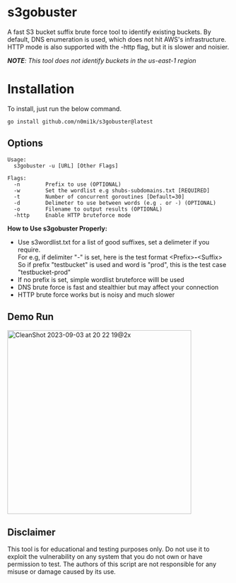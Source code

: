 # s3gobuster
A fast S3 bucket suffix brute force tool to identify existing buckets. By default, DNS enumeration is used, which does not hit AWS's infrastructure. HTTP mode is also supported with the -http flag, but it is slower and noisier.

***NOTE**: This tool does not identify buckets in the us-east-1 region*

# Installation
To install, just run the below command.
```
go install github.com/n0mi1k/s3gobuster@latest
```

## Options
```
Usage:
  s3gobuster -u [URL] [Other Flags]

Flags:
  -n        Prefix to use (OPTIONAL)
  -w        Set the wordlist e.g shubs-subdomains.txt [REQUIRED]
  -t        Number of concurrent goroutines [Default=30]
  -d        Delimeter to use between words (e.g . or -) (OPTIONAL)
  -o        Filename to output results (OPTIONAL)
  -http     Enable HTTP bruteforce mode
```
**How to Use s3gobuster Properly:**  
- Use s3wordlist.txt for a list of good suffixes, set a delimeter if you require.  
For e.g, if delimiter "-" is set, here is the test format \<Prefix\>**-**\<Suffix\>  
So if prefix "testbucket" is used and word is "prod", this is the test case "testbucket-prod"  
- If no prefix is set, simple wordlist bruteforce willl be used
- DNS brute force is fast and stealthier but may affect your connection
- HTTP brute force works but is noisy and much slower 

## Demo Run
<img width="416" alt="CleanShot 2023-09-03 at 20 22 19@2x" src="https://github.com/n0mi1k/s3gobuster/assets/28621928/a99c9d5d-a589-4d6c-accf-8b9781c00c52">

## Disclaimer
This tool is for educational and testing purposes only. Do not use it to exploit the vulnerability on any system that you do not own or have permission to test. The authors of this script are not responsible for any misuse or damage caused by its use.
